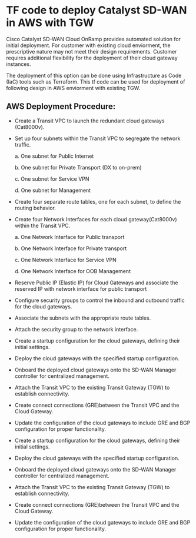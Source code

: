 # TF code to deploy Catalyst SD-WAN in AWS with TGW

Cisco Catalyst SD-WAN Cloud OnRamp provides automated solution for initial deployment. For customer with existing cloud enviorment, the prescriptive nature may not meet their design requirements. Customer requires additional flexibility for the deployment of their cloud gateway instances.

The deployment of this option can be done using Infrastructure as Code (IaC) tools such as Terraform.  This tf code can be used for deployment of following design in AWS enviorment with existing TGW. 

 ## AWS Deployment Procedure:
  
- Create a Transit VPC to launch the redundant cloud gateways (Cat8000v).
- Set up four subnets within the Transit VPC to segregate the network traffic.
  
   a. One subnet for Public Internet
  
   b. One subnet for Private Transport (DX to on-prem)
  
   c. One subnet for Service VPN
  
   d. One subnet for Management 
  
- Create four separate route tables, one for each subnet, to define the routing behavior.
- Create four Network Interfaces for each cloud gateway(Cat8000v) within the Transit VPC.

  a. One Network Interface for Public transport
   
  b. One Network Interface for Private transport
  
  c. One Network Interface for Service VPN
   
  d. One Network Interface for OOB Management
  
- Reserve Public IP (Elastic IP) for Cloud Gateways and associate the reserved IP with network interface for public transport
- Configure security groups to control the inbound and outbound traffic for the cloud gateways.
- Associate the subnets with the appropriate route tables.
- Attach the security group to the network interface.
- Create a startup configuration for the cloud gateways, defining their initial settings.
- Deploy the cloud gateways with the specified startup configuration.
- Onboard the deployed cloud gateways onto the SD-WAN Manager controller for centralized management.
- Attach the Transit VPC to the existing Transit Gateway (TGW) to establish connectivity.
- Create connect connections (GRE)between the Transit VPC and the Cloud Gateway.
- Update the configuration of the cloud gateways to include GRE and BGP configuration for proper functionality.
-	Create a startup configuration for the cloud gateways, defining their initial settings.
-	Deploy the cloud gateways with the specified startup configuration.
-	Onboard the deployed cloud gateways onto the SD-WAN Manager controller for centralized management.
-	Attach the Transit VPC to the existing Transit Gateway (TGW) to establish connectivity.
-	Create connect connections (GRE)between the Transit VPC and the Cloud Gateway.
-	Update the configuration of the cloud gateways to include GRE and BGP configuration for proper functionality.
